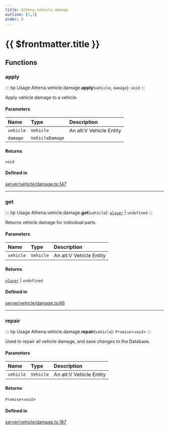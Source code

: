 ```yaml
---
title: Athena.vehicle.damage
outline: [1,3]
order: 0
---
```


# {{ $frontmatter.title }}


## Functions

### apply

::: tip Usage
Athena.vehicle.damage.**apply**(`vehicle`, `damage`): `void`
:::

Apply vehicle damage to a vehicle.

#### Parameters

| Name | Type | Description |
| :------ | :------ | :------ |
| `vehicle` | `Vehicle` | An alt:V Vehicle Entity |
| `damage` | `VehicleDamage` |  |

#### Returns

`void`

#### Defined in

[server/vehicle/damage.ts:147](https://github.com/Stuyk/altv-athena/blob/fe85c1b/src/core/server/vehicle/damage.ts#L147)

___

### get

::: tip Usage
Athena.vehicle.damage.**get**(`vehicle`): [`player`](server_config.md#player) \| `undefined`
:::

Returns vehicle damage for individual parts.

#### Parameters

| Name | Type | Description |
| :------ | :------ | :------ |
| `vehicle` | `Vehicle` | An alt:V Vehicle Entity |

#### Returns

[`player`](server_config.md#player) \| `undefined`

#### Defined in

[server/vehicle/damage.ts:66](https://github.com/Stuyk/altv-athena/blob/fe85c1b/src/core/server/vehicle/damage.ts#L66)

___

### repair

::: tip Usage
Athena.vehicle.damage.**repair**(`vehicle`): `Promise`<`void`\>
:::

Used to repair all vehicle damage, and save changes to the Database.

#### Parameters

| Name | Type | Description |
| :------ | :------ | :------ |
| `vehicle` | `Vehicle` | An alt:V Vehicle Entity |

#### Returns

`Promise`<`void`\>

#### Defined in

[server/vehicle/damage.ts:187](https://github.com/Stuyk/altv-athena/blob/fe85c1b/src/core/server/vehicle/damage.ts#L187)
